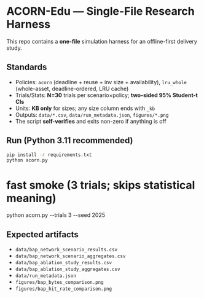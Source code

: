 # ACORN-Edu — Single-File Research Harness

This repo contains a **one-file** simulation harness for an offline-first delivery study.

## Standards
- Policies: `acorn` (deadline + reuse + inv size + availability), `lru_whole` (whole-asset, deadline-ordered, LRU cache)
- Trials/Stats: **N=30** trials per scenario×policy; **two-sided 95% Student-t CIs**
- Units: **KB only** for sizes; any size column ends with `_kb`
- Outputs: `data/*.csv`, `data/run_metadata.json`, `figures/*.png`
- The script **self-verifies** and exits non-zero if anything is off

## Run (Python 3.11 recommended)
```bash
pip install -r requirements.txt
python acorn.py
```

# fast smoke (3 trials; skips statistical meaning)
python acorn.py --trials 3 --seed 2025

## Expected artifacts

* `data/bap_network_scenario_results.csv`
* `data/bap_network_scenario_aggregates.csv`
* `data/bap_ablation_study_results.csv`
* `data/bap_ablation_study_aggregates.csv`
* `data/run_metadata.json`
* `figures/bap_bytes_comparison.png`
* `figures/bap_hit_rate_comparison.png`